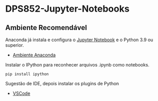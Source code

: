 # DPS852-Jupyter-Notebooks

## Ambiente Recomendável

Anaconda já instala e configura o [Jupyter Notebook](https://jupyter.org/) e o Python 3.9 ou superior.

* [Ambiente Anaconda](https://docs.anaconda.com/anaconda/install/windows/)

Instalar o IPython para reconhecer arquivos .ipynb como notebooks.

    pip install ipython

Sugestão de IDE, depois instalar os plugins de Python

* [VSCode](https://code.visualstudio.com/)
  